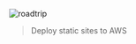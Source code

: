 ![roadtrip](https://github.com/timomeh/roadtrip/raw/master/.github/banner.png)

> Deploy static sites to AWS
